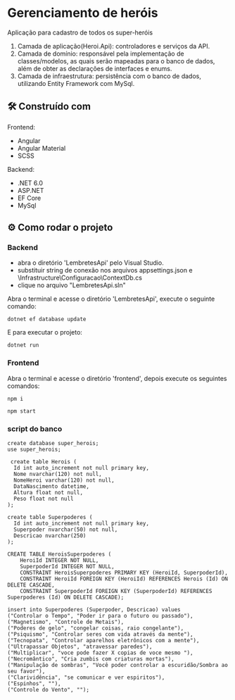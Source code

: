 # Gerenciamento de heróis
 Aplicação para cadastro de todos os super-heróis

1. Camada de aplicação(Heroi.Api): controladores e serviços da API.
2. Camada de domínio: responsável pela implementação de classes/modelos, as quais serão mapeadas para o banco de dados, além de obter as declarações de interfaces e enums.
3. Camada de infraestrutura: persistência com o banco de dados, utilizando Entity Framework com MySql.

## 🛠️ Construído com

Frontend: 
- Angular
- Angular Material
- SCSS

Backend:
- .NET 6.0
- ASP.NET
- EF Core
- MySql

## ⚙️ Como rodar o projeto

### Backend
 
- abra o diretório 'LembretesApi' pelo Visual Studio.
- substituir string de conexão  nos arquivos appsettings.json e \Infrastructure\Configuracao\ContextDb.cs
- clique no arquivo "LembretesApi.sln"

Abra o terminal e acesse o diretório 'LembretesApi', execute o seguinte comando:

```
dotnet ef database update
```

E para executar o projeto:

```
dotnet run
```

### Frontend

Abra o terminal e acesse o diretório 'frontend', depois execute os seguintes comandos:

```
npm i
```
```
npm start
```


### script do banco
```
create database super_herois;
use super_herois;

 create table Herois (
  Id int auto_increment not null primary key,
  Nome nvarchar(120) not null,
  NomeHeroi varchar(120) not null,
  DataNascimento datetime,
  Altura float not null,
  Peso float not null
);

create table Superpoderes (
  Id int auto_increment not null primary key,
  Superpoder nvarchar(50) not null,
  Descricao nvarchar(250)
); 

CREATE TABLE HeroisSuperpoderes (
    HeroiId INTEGER NOT NULL,
    SuperpoderId INTEGER NOT NULL,
    CONSTRAINT HeroisSuperpoderes PRIMARY KEY (HeroiId, SuperpoderId),
    CONSTRAINT HeroiId FOREIGN KEY (HeroiId) REFERENCES Herois (Id) ON DELETE CASCADE,
    CONSTRAINT SuperpoderId FOREIGN KEY (SuperpoderId) REFERENCES Superpoderes (Id) ON DELETE CASCADE);
    
insert into Superpoderes (Superpoder, Descricao) values 
("Controlar o Tempo", "Poder ir para o futuro ou passado"),
("Magnetismo", "Controle de Metais"),
("Poderes de gelo", "congelar coisas, raio congelante"),
("Psiquismo", "Controlar seres com vida através da mente"),
("Tecnopata", "Controlar aparelhos eletrônicos com a mente"),
("Ultrapassar Objetos", "atravessar paredes"),
("Multiplicar", "voce pode fazer X copias de voce mesmo "),
("Necromântico", "Cria zumbis com criaturas mortas"),
("Manipulação de sombras", "Você poder controlar a escuridão/Sombra ao seu favor"),
("Clarividência", "se comunicar e ver espiritos"),
("Espinhos", ""),
("Controle do Vento", "");
```
